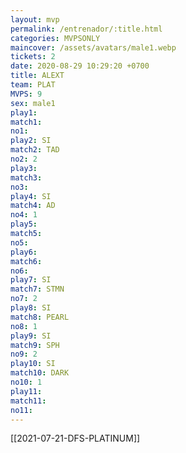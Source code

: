 ```yaml
---
layout: mvp
permalink: /entrenador/:title.html
categories: MVPSONLY
maincover: /assets/avatars/male1.webp
tickets: 2
date: 2020-08-29 10:29:20 +0700
title: ALEXT
team: PLAT
MVPS: 9
sex: male1
play1: 
match1: 
no1: 
play2: SI
match2: TAD
no2: 2
play3: 
match3: 
no3: 
play4: SI
match4: AD
no4: 1
play5: 
match5: 
no5: 
play6: 
match6: 
no6: 
play7: SI
match7: STMN
no7: 2
play8: SI
match8: PEARL
no8: 1
play9: SI
match9: SPH
no9: 2
play10: SI
match10: DARK
no10: 1
play11: 
match11: 
no11:
---
```

[[2021-07-21-DFS-PLATINUM]]